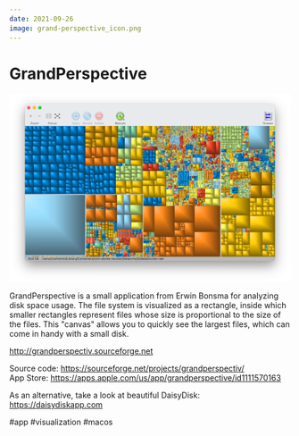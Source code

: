```yaml
---
date: 2021-09-26
image: grand-perspective_icon.png
---
```


# GrandPerspective

![GrandPerspective promo](grand-perspective.png "GrandPerspective promo")

GrandPerspective is a small application from Erwin Bonsma for analyzing disk space usage. The file system is visualized as a rectangle, inside which smaller rectangles represent files whose size is proportional to the size of the files. This "canvas" allows you to quickly see the largest files, which can come in handy with a small disk.

http://grandperspectiv.sourceforge.net

Source code: https://sourceforge.net/projects/grandperspectiv/  
App Store: https://apps.apple.com/us/app/grandperspective/id1111570163

As an alternative, take a look at beautiful DaisyDisk: https://daisydiskapp.com

#app #visualization #macos
